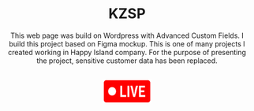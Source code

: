<div align="center">
<h1> KZSP </h1>
</div>

<div align="center"> 
 This web page was build on Wordpress with Advanced Custom Fields. I build this project based on Figma mockup. This is one of many projects I created working in Happy Island company. For the purpose of presenting the project, sensitive customer data has been replaced.
</div>

## <div align="center" ><a href="http://serwer281383.lh.pl/autoinstalator/serwer281383.lh.pl/wordpress70322/" target="_blank" rel="noreferrer"> <img src="https://raw.githubusercontent.com/FilipW98/Nestor/master/live-icon.png" alt="live icon" width="100" height="50"/> </a>  </div>
